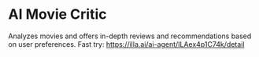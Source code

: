 # AI Movie Critic
Analyzes movies and offers in-depth reviews and recommendations based on user preferences.
Fast try: https://illa.ai/ai-agent/ILAex4p1C74k/detail
